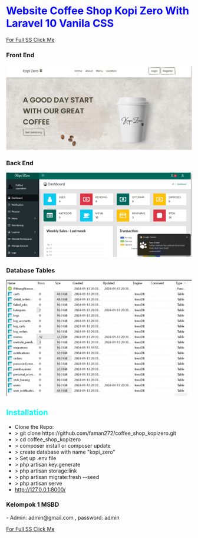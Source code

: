 <h1 style="color:blue">Website Coffee Shop Kopi Zero With Laravel 10 Vanila CSS</h1>

[For Full SS Click Me](https://geode-pea-abb.notion.site/Coffee-Shop-Kopi-Zero-7175b4b3873748c79fd34f50f05e86b0)


<h3>Front End</h3>

<img src="home.png" />

<h3>Back End</h3>

<img src="admin.png" />

<h3>Database Tables</h3>

<img src="tabel.png" />

<h2 style="color:cyan">Installation</h2>
<ul>
    <li>Clone the Repo: <br> </li>
    <li style=""> > git clone https://github.com/faman272/coffee_shop_kopizero.git</li>
    <li> > cd coffee_shop_kopizero</li>
    <li> > composer install or composer update</li>
    <li> > create database with name "kopi_zero" </li>
    <li> > Set up .env file</li>
    <li> > php artisan key:generate</li>
    <li> > php artisan storage:link</li>
    <li> > php artisan migrate:fresh --seed</li>
    <li> > php artisan serve</li>
    <li> <a href="http://127.0.0.1:8000/">http://127.0.0.1:8000/</a> </li>
</ul>

<h3>Kelompok 1 MSBD</h3>
- Admin: admin@gmail.com , password: admin 

[For Full SS Click Me](https://geode-pea-abb.notion.site/Coffee-Shop-Kopi-Zero-7175b4b3873748c79fd34f50f05e86b0)



